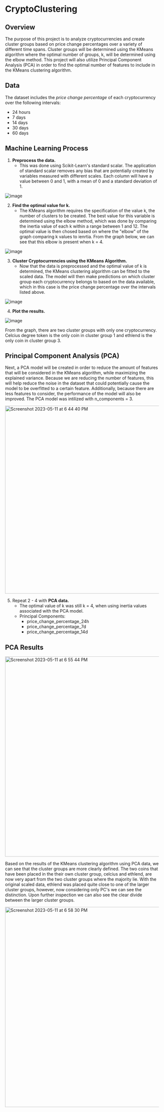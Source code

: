 # CryptoClustering

## Overview
The purpose of this project is to analyze cryptocurrencies and create cluster groups based on price change percentages over a variety of different time spans. Cluster groups will be determined using the KMeans algorithm where the optimal number of groups, k, will be determined using the elbow method. This project will also utilize Principal Component Analysis (PCA) in order to find the optimal number of features to include in the KMeans clustering algorithm.

## Data
The dataset includes the _price change percentage_ of each cryptocurrency over the following intervals:
* 24 hours
* 7 days
* 14 days
* 30 days 
* 60 days

## Machine Learning Process
1. **Preprocess the data.** 
    * This was done using Scikit-Learn's standard scalar. The application of standard scalar removes any bias that are potentially created by variables measured with different scales. Each column will have a value between 0 and 1, with a mean of 0 and a standard deviation of 1. 

![image](https://github.com/cxnoii/CryptoClustering/assets/114107454/fd621a7f-d246-4217-a1dc-7ec6ff4ba629)


2. **Find the optimal value for k.**
    * The KMeans algorithm requires the specification of the value k, the number of clusters to be created. The best value for this variable is determined using the elbow method, which was done by comparing the inertia value of each k within a range between 1 and 12. The optimal value is then chosed based on where the "elbow" of the graph comparing k values to ienrtia. From the graph below, we can see that this elbow is present when k = 4.  

![image](https://github.com/cxnoii/CryptoClustering/assets/114107454/5e093dc2-ff24-4aa7-b898-0e45216dd153)



3. **Cluster Cryptocurrencies using the KMeans Algorithm.**
    * Now that the data is preprocessed and the optimal value of k is determined, the KMeans clustering algorithm can be fitted to the scaled data. The model will then make predictions on which cluster group each cryptocurrency belongs to based on the data available, which in this case is the price change percentage over the intervals listed above. 

![image](https://github.com/cxnoii/CryptoClustering/assets/114107454/27079bb3-e255-4dd4-9eb4-75b4006a79b6)



4. **Plot the results.**
 
![image](https://github.com/cxnoii/CryptoClustering/assets/114107454/83b8ba98-4544-435b-bc45-88307de602cc)

From the graph, there are two cluster groups with only one cryptocurrency. Celcius degree token is the only coin in cluster group 1 and ethlend is the only coin in cluster group 3. 


## Principal Component Analysis (PCA) 
Next, a PCA model will be created in order to reduce the amount of features that will be considered in the KMeans algorithm, while maximizing the explained variance. Because we are reducing the number of features, this will help reduce the noise in the dataset that could potentially cause the model to be overfitted to a certain feature. Additionally, because there are less features to consider, the performance of the model will also be improved. The PCA model was intilized with n_components = 3.

<img width="613" alt="Screenshot 2023-05-11 at 6 44 40 PM" src="https://github.com/cxnoii/CryptoClustering/assets/114107454/e3e36f40-2db0-465d-a6da-d40c0a696324">


5. Repeat 2 - 4 with **PCA data.**
    * The optimal value of k was still k = 4, when using inertia values associated with the PCA model. 
    * Principal Components:
        * price_change_percentage_24h
        * price_change_percentage_7d
        * price_change_percentage_14d


## PCA Results

<img width="653" alt="Screenshot 2023-05-11 at 6 55 44 PM" src="https://github.com/cxnoii/CryptoClustering/assets/114107454/34989b78-29c3-4c4e-8b33-340ea684439c">

Based on the results of the KMeans clustering algorithm using PCA data, we can see that the cluster groups are more clearly defined. The two coins that have been placed in the their own cluster group, celcius and ethlend, are now very apart from the two cluster groups where the majority lie. With the original scaled data, ethlend was placed quite close to one of the larger cluster groups, however, now considering only PC's we can see the distinction. Upon further inspection we can also see the clear divide between the larger cluster groups.

<img width="653" alt="Screenshot 2023-05-11 at 6 58 30 PM" src="https://github.com/cxnoii/CryptoClustering/assets/114107454/c7ec628d-d160-4ad0-91fc-4dffe8eea7c8">
